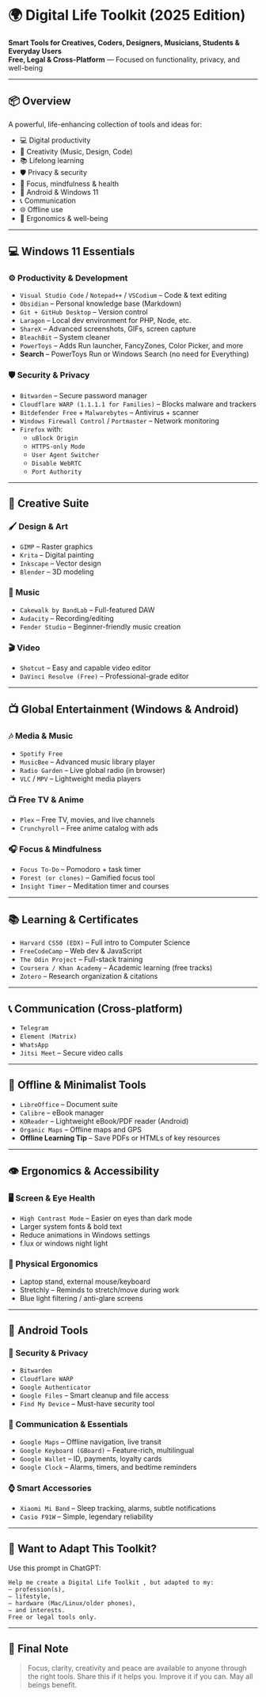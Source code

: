 # 🌍 Digital Life Toolkit (2025 Edition)
**Smart Tools for Creatives, Coders, Designers, Musicians, Students & Everyday Users**  
**Free, Legal & Cross-Platform** — Focused on functionality, privacy, and well-being

---

## 📦 Overview
A powerful, life-enhancing collection of tools and ideas for:
- 💻 Digital productivity
- 🎨 Creativity (Music, Design, Code)
- 📚 Lifelong learning
- 🛡 Privacy & security
- 🧘 Focus, mindfulness & health
- 📱 Android & Windows 11
- 📞 Communication
- 🌐 Offline use
- 🧠 Ergonomics & well-being

---

## 💻 Windows 11 Essentials

### ⚙️ Productivity & Development
- `Visual Studio Code` / `Notepad++` / `VSCodium` – Code & text editing
- `Obsidian` – Personal knowledge base (Markdown)
- `Git + GitHub Desktop` – Version control
- `Laragon` – Local dev environment for PHP, Node, etc.
- `ShareX` – Advanced screenshots, GIFs, screen capture
- `BleachBit` – System cleaner
- `PowerToys` – Adds Run launcher, FancyZones, Color Picker, and more
- **Search** – PowerToys Run or Windows Search (no need for Everything)

### 🛡 Security & Privacy
- `Bitwarden` – Secure password manager
- `Cloudflare WARP (1.1.1.1 for Families)` – Blocks malware and trackers
- `Bitdefender Free` + `Malwarebytes` – Antivirus + scanner
- `Windows Firewall Control` / `Portmaster` – Network monitoring
- `Firefox` with:
  - `uBlock Origin`
  - `HTTPS-only Mode`
  - `User Agent Switcher`
  - `Disable WebRTC`
  - `Port Authority`

---

## 🎨 Creative Suite

### 🖌 Design & Art
- `GIMP` – Raster graphics
- `Krita` – Digital painting
- `Inkscape` – Vector design
- `Blender` – 3D modeling

### 🎵 Music
- `Cakewalk by BandLab` – Full-featured DAW
- `Audacity` – Recording/editing
- `Fender Studio` – Beginner-friendly music creation

### 🎬 Video
- `Shotcut` – Easy and capable video editor
- `DaVinci Resolve (Free)` – Professional-grade editor

---

## 📺 Global Entertainment (Windows & Android)

### 🎶 Media & Music
- `Spotify Free`
- `MusicBee` – Advanced music library player
- `Radio Garden` – Live global radio (in browser)
- `VLC` / `MPV` – Lightweight media players

### 📺 Free TV & Anime
- `Plex` – Free TV, movies, and live channels
- `Crunchyroll` – Free anime catalog with ads

### 🎧 Focus & Mindfulness
- `Focus To-Do` – Pomodoro + task timer
- `Forest (or clones)` – Gamified focus tool
- `Insight Timer` – Meditation timer and courses

---

## 📚 Learning & Certificates

- `Harvard CS50 (EDX)` – Full intro to Computer Science
- `FreeCodeCamp` – Web dev & JavaScript
- `The Odin Project` – Full-stack training
- `Coursera / Khan Academy` – Academic learning (free tracks)
- `Zotero` – Research organization & citations

---

## 📞 Communication (Cross-platform)

- `Telegram`
- `Element (Matrix)`
- `WhatsApp`
- `Jitsi Meet` – Secure video calls

---

## 📴 Offline & Minimalist Tools

- `LibreOffice` – Document suite
- `Calibre` – eBook manager
- `KOReader` – Lightweight eBook/PDF reader (Android)
- `Organic Maps` – Offline maps and GPS
- **Offline Learning Tip** – Save PDFs or HTMLs of key resources

---

## 👁 Ergonomics & Accessibility

### 🖥 Screen & Eye Health
- `High Contrast Mode` – Easier on eyes than dark mode
- Larger system fonts & bold text
- Reduce animations in Windows settings
- f.lux or windows night light

### 💺 Physical Ergonomics
- Laptop stand, external mouse/keyboard
- Stretchly – Reminds to stretch/move during work
- Blue light filtering / anti-glare screens

---

## 📱 Android Tools

### 🔐 Security & Privacy
- `Bitwarden`
- `Cloudflare WARP`
- `Google Authenticator`
- `Google Files` – Smart cleanup and file access
- `Find My Device` – Must-have security tool

### 📡 Communication & Essentials
- `Google Maps` – Offline navigation, live transit
- `Google Keyboard (GBoard)` – Feature-rich, multilingual
- `Google Wallet` – ID, payments, loyalty cards
- `Google Clock` – Alarms, timers, and bedtime reminders

### ⌚ Smart Accessories
- `Xiaomi Mi Band` – Sleep tracking, alarms, subtle notifications
- `Casio F91W` – Simple, legendary reliability

---

## 🧠 Want to Adapt This Toolkit?

Use this prompt in ChatGPT:

```plaintext
Help me create a Digital Life Toolkit , but adapted to my:
– profession(s),
– lifestyle,
– hardware (Mac/Linux/older phones),
– and interests.
Free or legal tools only.
```

---

## 🙏 Final Note

> Focus, clarity, creativity and peace are available to anyone through the right tools.
> Share this if it helps you. Improve it if you can. May all beings benefit.
